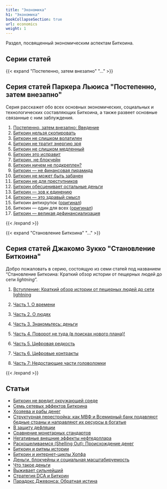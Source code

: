 ```yaml
---
title: "Экономика"
h1: "Экономика"
bookCollapseSection: true
url: economics
weight: 1
---
```


Раздел, посвященный экономическим аспектам Биткоина.

## Cерии статей 

{{< expand "Постепенно, затем внезапно" "..." >}}
## Серия статей Паркера Льюиса "Постепенно, затем внезапно"
Серия расскажет обо всех основных экономических, социальных и технологических составляющих Биткоина, а также развеет основные связанные с ним заблуждения.

1. [Постепенно, затем внезапно: Введение](/pzv/postepenno-zatem-vnezapno)
2. [Биткоин нельзя скопировать](/pzv/bitkoin-nelzya-skopirovat)
3. [Биткоин не слишком волатилен](/pzv/bitkoin-ne-slishkom-volatilen)
4. [Биткоин не тратит энергию зря](/pzv/bitkoin-ne-tratit-energiyu-zrya)
5. [Биткоин не слишком медленный](/pzv/bitkoin-ne-slishkom-medlennyj)
6. [Биткоин это исправит](/pzv/bitkoin-eto-ispravit)
7. [Биткоин, не блокчейн](/pzv/bitkoin-ne-blokchejn)
8. [Биткоин ничем не подкреплен?](/pzv/bitkoin-nichem-ne-podkreplen)
9. [Биткоин — не финансовая пирамида](/pzv/bitkoin-ne-finansovaya-piramida)
10. [Биткоин не может быть забанен](/pzv/bitkoin-ne-mozhet-byt-zabanen)
11. [Биткоин не для преступников](/pzv/bitkoin-ne-dlya-prestupnikov)
12. [Биткоин обесценивает остальные деньги](/pzv/bitkoin-obescenivaet-ostalnye-dengi)
13. [Биткоин — зов к единению](/pzv/bitkoin-zov-k-edineniyu)
14. [Биткоин — это здравый смысл](/pzv/bitkoin-eto-zdravyj-smysl)
15. Биткоин антихрупок ([оригинал](/en/gradually-then-suddenly/bitcoin-is-antifragile))
16. Биткоин — один для всех ([оригинал](/en/gradually-then-suddenly/bitcoin-is-one-for-all))
17. [Биткоин — великая дефинанcиализация](/pzv/bitkoin-velikaya-definancializaciya)

{{< /expand >}}

{{< expand "Становление Биткоина" "..." >}}
## Серия статей Джакомо Зукко "Становление Биткоина"
Добро пожаловать в серию, состоящую из семи статей под названием “Становление Биткоина: Краткий обзор истории от пещерных людей до сети _lightning_”.

1. [Вступление: Краткий обзор истории от пещерных людей до сети lightning](/sb/stanovlenie-intro)

2. [Часть 1. О времени](/sb/stanovlenie-1)

3. [Часть 2. О людях](/sb/stanovlenie-2)

4. [Часть 3. Знакомьтесь: деньги](/sb/stanovlenie-3)

5. [Часть 4. Поворот не туда (в поисках нового плана)!](/sb/stanovlenie-4)

6. [Часть 5. Цифровая редкость](/sb/stanovlenie-5)

7. [Часть 6. Цифровые контракты](/sb/stanovlenie-6)

8. [Часть 7: Недостающие части головоломки](/sb/stanovlenie-7)

{{< /expand >}}

## Статьи

- [Биткоин не вредит окружающей среде](/bitkoin-ne-vredit-okruzhayushej-srede)
- [Семь сетевых эффектов Биткоина](/sem-setevyh-effektov-bitkoina)
- [Хозяева и рабы денег](/hozyaeva-i-raby-deneg)
- [Структурная перестройка: как МВФ и Всемирный банк подавляют бедные страны и направляют их ресурсы в богатые](/strukturnaya-perestrojka)
- [В защиту дефляции](/v-zashchitu-deflyacii)
- [Сравнение монетарных стандартов](/sravnenie-monetarnyh-standartov)
- [Негативные внешние эффекты нефтедоллара](/negativnye-effekty-neftedollara)
- [Раскошеливаемся (Shelling Out): Происхождение денег](/raskoshelivaemsya)
- [Биткоин и ритмы истории](/bitcoin-i-ritmy-istorii)
- [Биткоин и интернет-циклы Хопфа](/bitcoin-i-internet-cikly-hopfa)
- [Деньги, блокчейны и социальная масштабируемость](/dengi-blokchejny-i-socialnaya-masshtabiruemost)
- [Что такое деньги](/chto-takoe-dengi)
- [Выживает сильнейший](/vyzhivaet-silnejshij)
- [Стратегия DCA и Биткоин](/strategiya-dca)
- [Парадокс Джевонса: Обратная истина](/jevons_paradox)